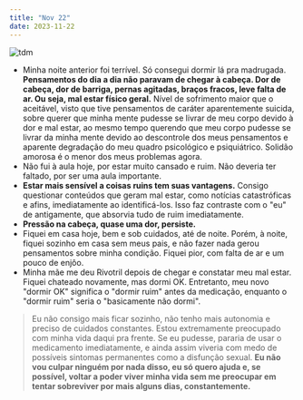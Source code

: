 ```yaml
---
title: "Nov 22"
date: 2023-11-22
---
```


![tdm](https://claudia.abril.com.br/wp-content/uploads/2020/01/image003-1.jpg)

- Minha noite anterior foi terrível. Só consegui dormir lá pra madrugada. **Pensamentos do dia a dia não paravam de chegar à cabeça. Dor de cabeça, dor de barriga, pernas agitadas, braços fracos, leve falta de ar. Ou seja, mal estar físico geral.** Nível de sofrimento maior que o aceitável, visto que tive pensamentos de caráter aparentemente suicida, sobre querer que minha mente pudesse se livrar de meu corpo devido à dor e mal estar, ao mesmo tempo querendo que meu corpo pudesse se livrar da minha mente devido ao descontrole dos meus pensamentos e aparente degradação do meu quadro psicológico e psiquiátrico. Solidão amorosa é o menor dos meus problemas agora.
- Não fui à aula hoje, por estar muito cansado e ruim. Não deveria ter faltado, por ser uma aula importante.
- **Estar mais sensível a coisas ruins tem suas vantagens.** Consigo questionar conteúdos que geram mal estar, como notícias catastróficas e afins, imediatamente ao identificá-los. Isso faz contraste com o "eu" de antigamente, que absorvia tudo de ruim imediatamente.
- **Pressão na cabeça, quase uma dor, persiste.**
- Fiquei em casa hoje, bem e sob cuidados, até de noite. Porém, à noite, fiquei sozinho em casa sem meus pais, e não fazer nada gerou pensamentos sobre minha condição. Fiquei pior, com falta de ar e um pouco de enjôo.
- Minha mãe me deu Rivotril depois de chegar e constatar meu mal estar. Fiquei chateado novamente, mas dormi OK. Entretanto, meu novo "dormir OK" significa o "dormir ruim" antes da medicação, enquanto o "dormir ruim" seria o "basicamente não dormi".
> Eu não consigo mais ficar sozinho, não tenho mais autonomia e preciso de cuidados constantes. Estou extremamente preocupado com minha vida daqui pra frente. Se eu pudesse, pararia de usar o medicamento imediatamente, e ainda assim viveria com medo de possíveis sintomas permanentes como a disfunção sexual. **Eu não vou culpar ninguém por nada disso, eu só quero ajuda e, se possível, voltar a poder viver minha vida sem me preocupar em tentar sobreviver por mais alguns dias, constantemente.**
